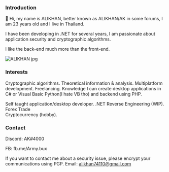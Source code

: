 ### Introduction
👋 Hi, my name is ALIKHAN, better known as ALIKHAN/AK in some forums, I am 23 years old and I live in Thailand.

I have been developing in .NET for several years, I am passionate about application security and cryptographic algorithms.

I like the back-end much more than the front-end.


![ALIKHAN jpg](https://sv1.picz.in.th/images/2023/03/17/e8U7mE.md.jpg)

### Interests
Cryptographic algorithms.
Theoretical information & analysis.
Multiplatform development.
Freelancing.
Knowledge
I can create desktop applications in C# or Visual Basic Python(I hate VB tho) and backend using PHP.

Self taught application/desktop developer.
.NET Reverse Engineering (WIP).
Forex Trade  
Cryptocurrency (hobby).

### Contact
Discord: AK#4000

FB: fb.me/Army.bux

If you want to contact me about a security issue, please encrypt your communications using PGP.
Email: alikhan74110@gmail.com
